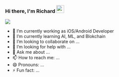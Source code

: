 ### Hi there, I'm Richard <img src="https://media.giphy.com/media/hvRJCLFzcasrR4ia7z/giphy.gif" width="25px" />

![](https://visitor-badge.glitch.me/badge?page_id=abhisheknaiidu.abhisheknaiidu)

 - 🔭 I’m currently working as iOS/Android Developer
 - 🌱 I’m currently learning AI, ML, and Blokchain
 - 👯 I’m looking to collaborate on ...
 - 🤔 I’m looking for help with ...
 - 💬 Ask me about ...
 - 📫 How to reach me: ...
 - 😄 Pronouns: ...
 - ⚡ Fun fact: ...
  
<!--
**richiejoel/richiejoel** is a ✨ _special_ ✨ repository because its `README.md` (this file) appears on your GitHub profile.

Here are some ideas to get you started:

- 🔭 I’m currently working on ...
- 🌱 I’m currently learning ...
- 👯 I’m looking to collaborate on ...
- 🤔 I’m looking for help with ...
- 💬 Ask me about ...
- 📫 How to reach me: ...
- 😄 Pronouns: ...
- ⚡ Fun fact: ...
-->
